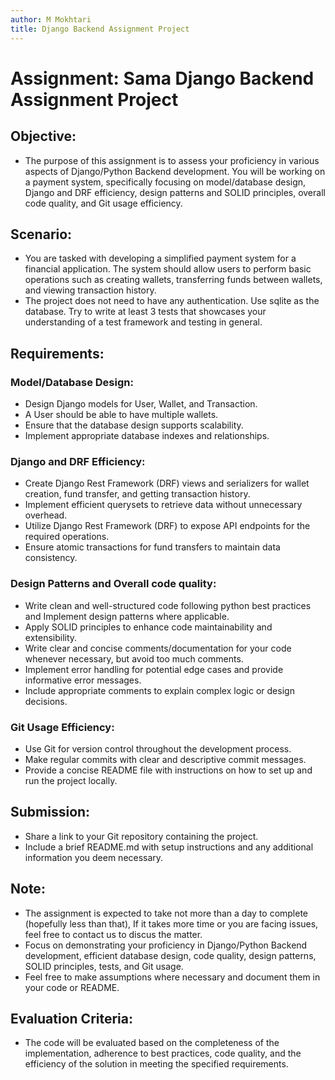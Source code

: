 ```yaml
---
author: M Mokhtari
title: Django Backend Assignment Project
---
```


# Assignment: Sama Django Backend Assignment Project

## Objective:

-   The purpose of this assignment is to assess your proficiency in
    various aspects of Django/Python Backend development. You will be
    working on a payment system, specifically focusing on model/database
    design, Django and DRF efficiency, design patterns and SOLID
    principles, overall code quality, and Git usage efficiency.

## Scenario:

-   You are tasked with developing a simplified payment system for a
    financial application. The system should allow users to perform
    basic operations such as creating wallets, transferring funds
    between wallets, and viewing transaction history.
-   The project does not need to have any authentication. Use sqlite as
    the database. Try to write at least 3 tests that showcases your
    understanding of a test framework and testing in general.

## Requirements:

### Model/Database Design:

-   Design Django models for User, Wallet, and Transaction.
-   A User should be able to have multiple wallets.
-   Ensure that the database design supports scalability.
-   Implement appropriate database indexes and relationships.

### Django and DRF Efficiency:

-   Create Django Rest Framework (DRF) views and serializers for wallet
    creation, fund transfer, and getting transaction history.
-   Implement efficient querysets to retrieve data without unnecessary
    overhead.
-   Utilize Django Rest Framework (DRF) to expose API endpoints for the
    required operations.
-   Ensure atomic transactions for fund transfers to maintain data
    consistency.

### Design Patterns and Overall code quality:

-   Write clean and well-structured code following python best practices
    and Implement design patterns where applicable.
-   Apply SOLID principles to enhance code maintainability and
    extensibility.
-   Write clear and concise comments/documentation for your code
    whenever necessary, but avoid too much comments.
-   Implement error handling for potential edge cases and provide
    informative error messages.
-   Include appropriate comments to explain complex logic or design
    decisions.

### Git Usage Efficiency:

-   Use Git for version control throughout the development process.
-   Make regular commits with clear and descriptive commit messages.
-   Provide a concise README file with instructions on how to set up and
    run the project locally.

## Submission:

-   Share a link to your Git repository containing the project.
-   Include a brief README.md with setup instructions and any additional
    information you deem necessary.

## Note:

-   The assignment is expected to take not more than a day to complete
    (hopefully less than that), If it takes more time or you are facing
    issues, feel free to contact us to discus the matter.
-   Focus on demonstrating your proficiency in Django/Python Backend
    development, efficient database design, code quality, design
    patterns, SOLID principles, tests, and Git usage.
-   Feel free to make assumptions where necessary and document them in
    your code or README.

## Evaluation Criteria:

-   The code will be evaluated based on the completeness of the
    implementation, adherence to best practices, code quality, and the
    efficiency of the solution in meeting the specified requirements.

